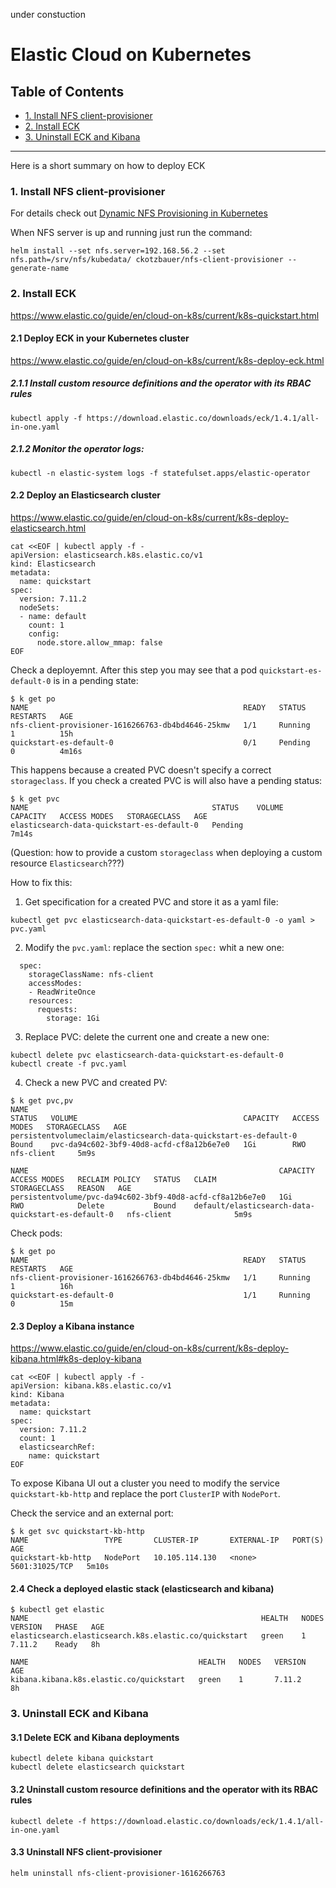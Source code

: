 under constuction
# Elastic Cloud on Kubernetes

## Table of Contents
* [1. Install NFS client-provisioner](#1-Install-NFS-client-provisioner)
* [2. Install ECK](#2-Install-ECK)
* [3. Uninstall ECK and Kibana](#3-Uninstall-ECK-and-Kibana)

---
Here is a short summary on how to deploy ECK

### 1. Install NFS client-provisioner
For details check out [Dynamic NFS Provisioning in Kubernetes](../nfs#dynamic-nfs-provisioning-in-kubernetes)

When NFS server is up and running just run the command:
```
helm install --set nfs.server=192.168.56.2 --set nfs.path=/srv/nfs/kubedata/ ckotzbauer/nfs-client-provisioner --generate-name
```

### 2. Install ECK

https://www.elastic.co/guide/en/cloud-on-k8s/current/k8s-quickstart.html

#### 2.1 Deploy ECK in your Kubernetes cluster

https://www.elastic.co/guide/en/cloud-on-k8s/current/k8s-deploy-eck.html

##### 2.1.1 Install custom resource definitions and the operator with its RBAC rules

```
kubectl apply -f https://download.elastic.co/downloads/eck/1.4.1/all-in-one.yaml
```

##### 2.1.2 Monitor the operator logs:
```
kubectl -n elastic-system logs -f statefulset.apps/elastic-operator
```

#### 2.2 Deploy an Elasticsearch cluster
https://www.elastic.co/guide/en/cloud-on-k8s/current/k8s-deploy-elasticsearch.html

```
cat <<EOF | kubectl apply -f -
apiVersion: elasticsearch.k8s.elastic.co/v1
kind: Elasticsearch
metadata:
  name: quickstart
spec:
  version: 7.11.2
  nodeSets:
  - name: default
    count: 1
    config:
      node.store.allow_mmap: false
EOF
```

Check a deployemnt.
After this step you may see that a pod `quickstart-es-default-0` is in a pending state:
```
$ k get po
NAME                                                READY   STATUS    RESTARTS   AGE
nfs-client-provisioner-1616266763-db4bd4646-25kmw   1/1     Running   1          15h
quickstart-es-default-0                             0/1     Pending   0          4m16s
```

This happens because a created PVC doesn't specify a correct `storageclass`. If you check a created PVC is will also have a pending status:
```
$ k get pvc
NAME                                         STATUS    VOLUME   CAPACITY   ACCESS MODES   STORAGECLASS   AGE
elasticsearch-data-quickstart-es-default-0   Pending                                                     7m14s
```
(Question: how to provide a custom `storageclass` when deploying a custom resource `Elasticsearch`???)

How to fix this:


1. Get specification for a created PVC and store it as a yaml file:

```
kubectl get pvc elasticsearch-data-quickstart-es-default-0 -o yaml > pvc.yaml
```

2. Modify the `pvc.yaml`: replace the section `spec:` whit a new one:
```
  spec:
    storageClassName: nfs-client
    accessModes:
    - ReadWriteOnce
    resources:
      requests:
        storage: 1Gi
```

3. Replace PVC: delete the current one and create a new one:
```
kubectl delete pvc elasticsearch-data-quickstart-es-default-0
kubectl create -f pvc.yaml
```

4. Check a new PVC and created PV:


``` 
$ k get pvc,pv
NAME                                                               STATUS   VOLUME                                     CAPACITY   ACCESS MODES   STORAGECLASS   AGE
persistentvolumeclaim/elasticsearch-data-quickstart-es-default-0   Bound    pvc-da94c602-3bf9-40d8-acfd-cf8a12b6e7e0   1Gi        RWO            nfs-client     5m9s

NAME                                                        CAPACITY   ACCESS MODES   RECLAIM POLICY   STATUS   CLAIM                                                STORAGECLASS   REASON   AGE
persistentvolume/pvc-da94c602-3bf9-40d8-acfd-cf8a12b6e7e0   1Gi        RWO            Delete           Bound    default/elasticsearch-data-quickstart-es-default-0   nfs-client              5m9s
```


Check pods:
```
$ k get po
NAME                                                READY   STATUS    RESTARTS   AGE
nfs-client-provisioner-1616266763-db4bd4646-25kmw   1/1     Running   1          16h
quickstart-es-default-0                             1/1     Running   0          15m
```

#### 2.3 Deploy a Kibana instance

https://www.elastic.co/guide/en/cloud-on-k8s/current/k8s-deploy-kibana.html#k8s-deploy-kibana

```
cat <<EOF | kubectl apply -f -
apiVersion: kibana.k8s.elastic.co/v1
kind: Kibana
metadata:
  name: quickstart
spec:
  version: 7.11.2
  count: 1
  elasticsearchRef:
    name: quickstart
EOF
```

To expose Kibana UI out a cluster you need to modify the service `quickstart-kb-http` and replace the port `ClusterIP` with `NodePort`.

Check the service and an external port:

```
$ k get svc quickstart-kb-http
NAME                 TYPE       CLUSTER-IP       EXTERNAL-IP   PORT(S)          AGE
quickstart-kb-http   NodePort   10.105.114.130   <none>        5601:31025/TCP   5m10s
```

#### 2.4 Check a deployed elastic stack (elasticsearch and kibana)

```
$ kubectl get elastic
NAME                                                    HEALTH   NODES   VERSION   PHASE   AGE
elasticsearch.elasticsearch.k8s.elastic.co/quickstart   green    1       7.11.2    Ready   8h

NAME                                      HEALTH   NODES   VERSION   AGE
kibana.kibana.k8s.elastic.co/quickstart   green    1       7.11.2    8h

```

### 3. Uninstall ECK and Kibana

#### 3.1 Delete ECK and Kibana deployments
```
kubectl delete kibana quickstart
kubectl delete elasticsearch quickstart
```

#### 3.2 Uninstall custom resource definitions and the operator with its RBAC rules

```
kubectl delete -f https://download.elastic.co/downloads/eck/1.4.1/all-in-one.yaml
```

#### 3.3 Uninstall NFS client-provisioner
```
helm uninstall nfs-client-provisioner-1616266763

